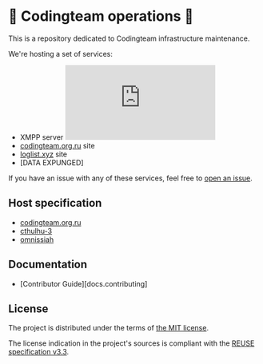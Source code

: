 🔧 Codingteam operations 🔧
=========================

This is a repository dedicated to Codingteam infrastructure maintenance.

We're hosting a set of services:

- XMPP server [![xmpp.net score][badge-xmpp.net]][xmpp.net]
- [codingteam.org.ru][] site
- [loglist.xyz][] site
- [DATA EXPUNGED]

If you have an issue with any of these services, feel free to [open an
issue][issues].

Host specification
------------------

- [codingteam.org.ru][hosts/ctor]
- [cthulhu-3][hosts/cthulhu-3]
- [omnissiah][hosts/omnissiah]

Documentation
-------------
- [Contributor Guide][docs.contributing]

License
-------
The project is distributed under the terms of [the MIT license][docs.license].

The license indication in the project's sources is compliant with the [REUSE specification v3.3][reuse.spec].

[badge-xmpp.net]: https://xmpp.net/badge.php?domain=codingteam.org.ru
[codingteam.org.ru]: https://codingteam.org.ru
[devops]: https://ru.wikipedia.org/wiki/DevOps
[docs.license]: LICENSES/MIT.txt
[hosts/cthulhu-3]: cthulhu-3/Host.md
[hosts/ctor]: ctor/Host.md
[hosts/omnissiah]: omnissiah/Host.md
[issues]: https://github.com/codingteam/devops/issues
[loglist.xyz]: https://loglist.xyz
[reuse.spec]: https://reuse.software/spec-3.3/
[xmpp.net]:  https://xmpp.net/result.php?domain=codingteam.org.ru&type=client
